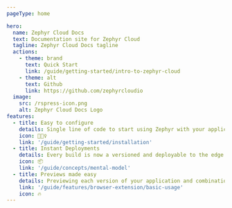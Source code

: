```yaml
---
pageType: home

hero:
  name: Zephyr Cloud Docs
  text: Documentation site for Zephyr Cloud
  tagline: Zephyr Cloud Docs tagline
  actions:
    - theme: brand
      text: Quick Start
      link: /guide/getting-started/intro-to-zephyr-cloud
    - theme: alt
      text: Github
      link: https://github.com/zephyrcloudio
  image:
    src: /rspress-icon.png
    alt: Zephyr Cloud Docs Logo
features:
  - title: Easy to configure
    details: Single line of code to start using Zephyr with your application.
    icon: 🏃🏻‍♀️
    link: '/guide/getting-started/installation'
  - title: Instant Deployments
    details: Every build is now a versioned and deployable to the edge.  
    icon: 📦
    link: '/guide/concepts/mental-model'
  - title: Previews made easy
    details: Previewing each version of your application and combinations of microfrontends is easy with the Zephyr browser extension
    link: '/guide/features/browser-extension/basic-usage'
    icon: 🔥
---
```

